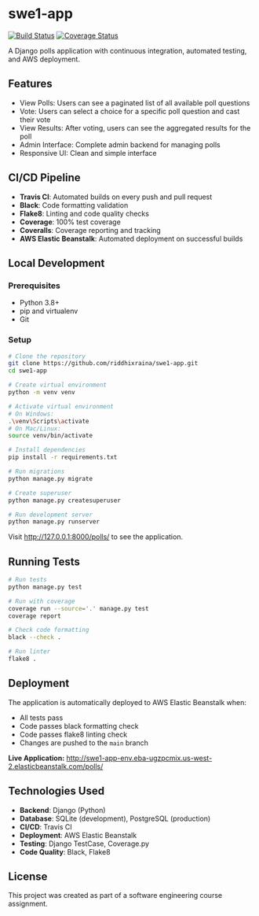 # swe1-app

[![Build Status](https://app.travis-ci.com/riddhixraina/swe1-app.svg?branch=main)](https://app.travis-ci.com/riddhixraina/swe1-app)
[![Coverage Status](https://coveralls.io/repos/github/riddhixraina/swe1-app/badge.svg?branch=test-branch-protection)](https://coveralls.io/github/riddhixraina/swe1-app?branch=test-branch-protection)

A Django polls application with continuous integration, automated testing, and AWS deployment.

## Features

- View Polls: Users can see a paginated list of all available poll questions
- Vote: Users can select a choice for a specific poll question and cast their vote
- View Results: After voting, users can see the aggregated results for the poll
- Admin Interface: Complete admin backend for managing polls
- Responsive UI: Clean and simple interface

## CI/CD Pipeline

- **Travis CI**: Automated builds on every push and pull request
- **Black**: Code formatting validation
- **Flake8**: Linting and code quality checks
- **Coverage**: 100% test coverage
- **Coveralls**: Coverage reporting and tracking
- **AWS Elastic Beanstalk**: Automated deployment on successful builds

## Local Development

### Prerequisites

- Python 3.8+
- pip and virtualenv
- Git

### Setup

```bash
# Clone the repository
git clone https://github.com/riddhixraina/swe1-app.git
cd swe1-app

# Create virtual environment
python -m venv venv

# Activate virtual environment
# On Windows:
.\venv\Scripts\activate
# On Mac/Linux:
source venv/bin/activate

# Install dependencies
pip install -r requirements.txt

# Run migrations
python manage.py migrate

# Create superuser
python manage.py createsuperuser

# Run development server
python manage.py runserver
```

Visit http://127.0.0.1:8000/polls/ to see the application.

## Running Tests

```bash
# Run tests
python manage.py test

# Run with coverage
coverage run --source='.' manage.py test
coverage report

# Check code formatting
black --check .

# Run linter
flake8 .
```

## Deployment

The application is automatically deployed to AWS Elastic Beanstalk when:
- All tests pass
- Code passes black formatting check
- Code passes flake8 linting check
- Changes are pushed to the `main` branch

**Live Application:** http://swe1-app-env.eba-ugzpcmix.us-west-2.elasticbeanstalk.com/polls/

## Technologies Used

- **Backend**: Django (Python)
- **Database**: SQLite (development), PostgreSQL (production)
- **CI/CD**: Travis CI
- **Deployment**: AWS Elastic Beanstalk
- **Testing**: Django TestCase, Coverage.py
- **Code Quality**: Black, Flake8

## License

This project was created as part of a software engineering course assignment.
